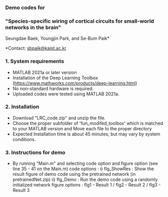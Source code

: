 ### Demo codes for
### "Species-specific wiring of cortical circuits for small-world networks in the brain" </br>

Seungdae Baek, Youngjin Park, and Se-Bum Paik*

*Contact: sbpaik@kaist.ac.kr

### 1. System requirements
- MATLAB 2021a or later version
- Installation of the Deep Learning Toolbox (https://www.mathworks.com/products/deep-learning.html)
- No non-standard hardware is required.
- Uploaded codes were tested using MATLAB 2021a.

### 2. Installation
- Download "LRC_code.zip" and unzip the file.
- Choose the proper subfolder of 'fun_modifed_toolbox' which is matched to your MATLAB version and
  Move each file to the proper directory
- Expected Installation time is about 45 minutes, but may vary by system conditions.
 
### 3. Instructions for demo
- By running "Main.m" and selecting code option and figure option (see line 35 - 41 on the Main.m)
  code options :
   i) flg_ShowRes : Show the result figure of demo code using the pretrained network (in pretrainedNet.zip)
   ii) flg_Demo : Run the demo code using a randomly initialized network
  figure options : flg1 - Result 1 / flg2 - Result 2 / flg3 - Result 3 
